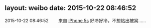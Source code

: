 layout: weibo
date: 2015-10-22 08:46:52
---
<meta name="referrer" content="no-referrer" />

2015-10-22 08:46:52  &nbsp;&nbsp;&nbsp;&nbsp;&nbsp;&nbsp; 来自 <a href="sinaweibo://customweibosource" rel="nofollow">iPhone 5s</a>
好冷好冷，不想钻出被窝…… ​​​
